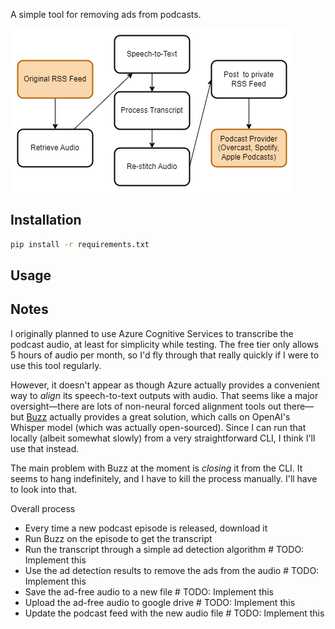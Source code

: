 A simple tool for removing ads from podcasts.

![A diagram of the podcast ad removal process](./pipeline.png)

## Installation
```bash
pip install -r requirements.txt
```

## Usage


## Notes
I originally planned to use Azure Cognitive Services to transcribe the podcast audio, at least for simplicity while testing. The free tier only allows 5 hours of audio per month, so I'd fly through that really quickly if I were to use this tool regularly.

However, it doesn't appear as though Azure actually provides a convenient way to *align* its speech-to-text outputs with audio. That seems like a major oversight—there are lots of non-neural forced alignment tools out there—but [Buzz](https://chidiwilliams.github.io/buzz/docs) actually provides a great solution, which calls on OpenAI's Whisper model (which was actually open-sourced). Since I can run that locally (albeit somewhat slowly) from a very straightforward CLI, I think I'll use that instead.

The main problem with Buzz at the moment is *closing* it from the CLI. It seems to hang indefinitely, and I have to kill the process manually. I'll have to look into that.

Overall process
- Every time a new podcast episode is released, download it
- Run Buzz on the episode to get the transcript
- Run the transcript through a simple ad detection algorithm # TODO: Implement this
- Use the ad detection results to remove the ads from the audio # TODO: Implement this
- Save the ad-free audio to a new file # TODO: Implement this
- Upload the ad-free audio to google drive # TODO: Implement this
- Update the podcast feed with the new audio file # TODO: Implement this
